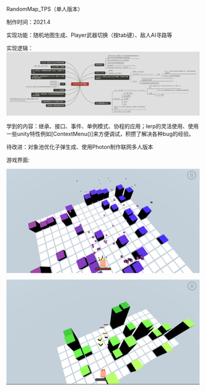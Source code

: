RandomMap_TPS（单人版本）

制作时间：2021.4

实现功能：随机地图生成、Player武器切换（按tab键）、敌人AI寻路等

实现逻辑：![Randommap开发整合](Images/Randommap开发整合.png)

学到的内容：继承、接口、事件、单例模式、协程的应用；lerp的灵活使用、使用一些unity特性例如[ContextMenu()]来方便调试，积攒了解决各种bug的经验。

待改进：对象池优化子弹生成、使用Photon制作联网多人版本

游戏界面:

![image-20220508214537228](Images/image-20220508214537228.png)

![image-20220508214818116](Images/image-20220508214818116.png)